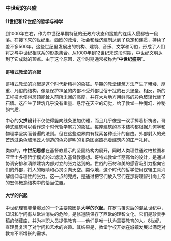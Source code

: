 ### 中世纪的兴盛

#### 11世纪和12世纪的哲学与神学

到1000年左右，作为中世纪早期特征的无政府状态和蛮族的连续入侵都告一段落。在接下来的世纪里，西欧的政治、社会和经济建制达到了稳定和连贯，持续了差不多500年。这些世纪里发展出的机构、建筑、音乐、文学和习俗，形成了人们将之与中世纪相联系的形象集合。从1000年到12世纪末这段时期，中世纪文明达到了它成就的顶点。由于这个原因，这个时期通常被称为“**中世纪盛期**”。

#### 哥特式教堂的兴起

哥特式教堂的兴起是这个时代新精神的象征。早期的教堂建筑方法产生了粗矮、厚重、凡俗的结构，像是保护神圣的内部不受外部世俗干扰的石头堡垒。相反，新的工程技术使得房顶能耸入前所未闻的高度，并在大片地方用鲜亮的彩色玻璃代替了石墙。这产生了建筑几乎没有重量、悬浮在天空的幻觉，给了教堂一种魔幻、神秘的气质。

中心的**尖拱设计**不仅使得竖向线条更加优雅，而且几乎像是一双手捧着祈祷者。哥特式建筑可以看作这个时代哲学努力的象征。每座建筑的基本结构都根据几何学和物理学坚实而普遍的法则。但在这些边界内有探索各种设计的自由。外部射入的光芒透过染色玻璃匠人创造的色彩鲜明的复杂图案照亮着建筑内的庄严礼拜。

类似的，**中世纪思想**在基督教启示的坚固结构内展开，同时人类理性通过柏拉图和亚里士多德哲学模式的过滤流入基督教思想。哥特式教堂华丽高耸的设计，是通过协调安排和消除建筑内部对立的张力达到的。世俗的石材和美的感官吸引力指向它们的外部，将人的眼睛和心灵引向天空。类似地，这个时代的哲学使用逻辑工具消解信仰与理性的张力。这一点的完成，是通过把它们放入它们在那将理智引向上帝的宏伟概念结构中的恰当位置。

#### 大学的兴起

中世纪理智能量爆发的一个主要原因是**大学的兴起**。在罗马覆灭后的混乱世纪中，知识和学问有从欧洲消失的危险。是修道院保存了西欧的理智文化。它们是珍贵手稿的储藏库，并为神职人员提供教育——他们是唯一认为需要教育的人。8世纪，查理曼复活了对学问和艺术的兴趣。其结果是，教堂学校开始在城镇发展以满足对教育不断增长的需求。